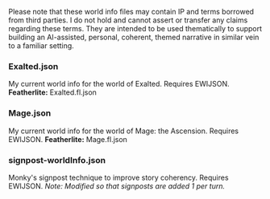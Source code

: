 Please note that these world info files may contain IP and terms borrowed from third parties. I do not hold and cannot assert or transfer any claims regarding these terms. They are intended to be used thematically to support building an AI-assisted, personal, coherent, themed narrative in similar vein to a familiar setting.

### Exalted.json
My current world info for the world of Exalted. Requires EWIJSON.
**Featherlite:** Exalted.fl.json

### Mage.json
My current world info for the world of Mage: the Ascension. Requires EWIJSON.
**Featherlite:** Mage.fl.json

### signpost-worldInfo.json
Monky's signpost technique to improve story coherency. Requires EWIJSON.
*Note: Modified so that signposts are added 1 per turn.*